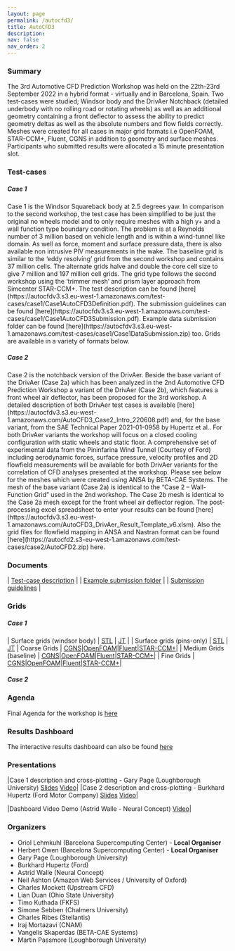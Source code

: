 ```yaml
---
layout: page
permalink: /autocfd3/
title: AutoCFD3
description: 
nav: false
nav_order: 2
---
```


<h3>Summary</h3>
The 3rd Automotive CFD Prediction Workshop was held on the 22th-23rd September 2022 in a hybrid format - virtually and in Barcelona, Spain. Two test-cases were studied; Windsor body and the DrivAer Notchback (detailed underbody with no rolling road or rotating wheels) as well as an additional geometry containing a front deflector to assess the ability to predict geometry deltas as well as the absolute numbers and flow fields correctly. Meshes were created for all cases in major grid formats i.e OpenFOAM, STAR-CCM+, Fluent, CGNS in addition to geometry and surface meshes. Participants who submitted results were allocated a 15 minute presentation slot. 

<h3>Test-cases</h3>
<h5>Case 1</h5>
Case 1 is the Windsor Squareback body at 2.5 degrees yaw. In comparison to the second workshop, the test case has been simplified to be just the original no wheels model and to only require meshes with a high y+ and a wall function type boundary condition. The problem is at a Reynolds number of 3 million based on vehicle length and is within a wind-tunnel like domain. As well as force, moment and surface pressure data, there is also available non intrusive PIV measurements in the wake. The baseline grid is similar to the ‘eddy resolving’ grid from the second workshop and contains 37 million cells. The alternate grids halve and double the core cell size to give 7 million and 197 million cell grids. The grid type follows the second workshop using the ‘trimmer mesh’ and prism layer approach from Simcenter STAR-CCM+. The test description can be found [here](https://autocfdv3.s3.eu-west-1.amazonaws.com/test-cases/case1/Case1AutoCFD3Definition.pdf). The submission guidelines can be found [here](https://autocfdv3.s3.eu-west-1.amazonaws.com/test-cases/case1/Case1AutoCFD3Submission.pdf). Example data submission folder can be found [here](https://autocfdv3.s3.eu-west-1.amazonaws.com/test-cases/case1/Case1DataSubmission.zip) too. Grids are available in a variety of formats below.

<h5> Case 2</h5>
Case 2 is the notchback version of the DrivAer. Beside the base variant of the DrivAer (Case 2a) which has been analyzed in the 2nd Automotive CFD Prediction Workshop a variant of the DrivAer (Case 2b), which features a front wheel air deflector, has been proposed for the 3rd workshop. A detailed description of both DrivAer test cases is available [here](https://autocfdv3.s3.eu-west-1.amazonaws.com/AutoCFD3_Case2_Intro_220608.pdf) and, for the base variant, from the SAE Technical Paper 2021-01-0958 by Hupertz et al.. For both DrivAer variants the workshop will focus on a closed cooling configuration with static wheels and static floor.  A comprehensive set of experimental data from the Pininfarina Wind Tunnel (Courtesy of Ford) including aerodynamic forces, surface pressure, velocity profiles and 2D flowfield measurements will be available for both DrivAer variants for the correlation of CFD analyses presented at the workshop. Please see below for the meshes which were created using ANSA by BETA-CAE Systems. The mesh of the base variant (Case 2a) is identical to the “Case 2 – Wall-Function Grid” used in the 2nd workshop. The Case 2b mesh is identical to the Case 2a mesh except for the front wheel air deflector region. The post-processing excel spreadsheet to enter your results can be found [here](https://autocfdv3.s3.eu-west-1.amazonaws.com/AutoCFD3_DrivAer_Result_Template_v6.xlsm). Also the grid files for flowfield mapping in ANSA and Nastran format can be found [here](https://autocfd2.s3-eu-west-1.amazonaws.com/test-cases/case2/AutoCFD2.zip) here.

<h3>Documents</h3>

| [Test-case description](https://autocfdv3.s3.eu-west-1.amazonaws.com/test-cases/case1/Case1AutoCFD3Definition.pdf) |
| [Example submission folder](https://autocfdv3.s3.eu-west-1.amazonaws.com/test-cases/case1/Case1DataSubmission.zip) |
| [Submission guidelines](https://autocfdv3.s3.eu-west-1.amazonaws.com/test-cases/case1/Case1AutoCFD3Submission.pdf) |

<h3>Grids</h3>
<h5>Case 1</h5>

 | Surface grids (windsor body) | [STL](https://autocfdv3.s3.eu-west-1.amazonaws.com/test-cases/case1/meshes/Windsor_Square_nW.stl) | [JT](https://autocfdv3.s3.eu-west-1.amazonaws.com/test-cases/case1/meshes/Windsor_Square_nW.jt) |
 | Surface grids (pins-only) | [STL](https://autocfdv3.s3.eu-west-1.amazonaws.com/test-cases/case1/meshes/Windsor_Pins.stl) | [JT](https://autocfdv3.s3.eu-west-1.amazonaws.com/test-cases/case1/meshes/Windsor_Pins.jt)
| Coarse Grids | [CGNS](https://autocfdv3.s3.eu-west-1.amazonaws.com/test-cases/case1/meshes/c1g1.cgns)|[OpenFOAM](https://autocfdv3.s3.eu-west-1.amazonaws.com/test-cases/case1/meshes/c1g1.OpenFOAM.tar.gz)|[Fluent](https://autocfdv3.s3.eu-west-1.amazonaws.com/test-cases/case1/meshes/c1g1.msh)|[STAR-CCM+](https://autocfdv3.s3.eu-west-1.amazonaws.com/test-cases/case1/meshes/c1g1.ccm>)|
| Medium Grids (baseline) | [CGNS](https://autocfdv3.s3.eu-west-1.amazonaws.com/test-cases/case1/meshes/c1g2.cgns)|[OpenFOAM](https://autocfdv3.s3.eu-west-1.amazonaws.com/test-cases/case1/meshes/c1g2.OpenFOAM.tar.gz)|[Fluent](https://autocfdv3.s3.eu-west-1.amazonaws.com/test-cases/case1/meshes/c1g2.msh)|[STAR-CCM+](https://autocfdv3.s3.eu-west-1.amazonaws.com/test-cases/case1/meshes/c1g2.ccm)|
| Fine Grids | [CGNS](https://autocfdv3.s3.eu-west-1.amazonaws.com/test-cases/case1/meshes/c1g3.cgns)|[OpenFOAM](https://autocfdv3.s3.eu-west-1.amazonaws.com/test-cases/case1/meshes/c1g3.OpenFOAM.tar.gz)|[Fluent](https://autocfdv3.s3.eu-west-1.amazonaws.com/test-cases/case1/meshes/c1g3.msh)|[STAR-CCM+](https://autocfdv3.s3.eu-west-1.amazonaws.com/test-cases/case1/meshes/c1g3.ccm)|

<h5>Case 2</h5>

<h3>Agenda</h3>

Final Agenda for the workshop is [here](https://autocfdv3.s3.eu-west-1.amazonaws.com/autocfd3-210922%2Bagenda-v10.pdf)

<h3> Results Dashboard </h3>

The interactive results dashboard can also be found [here](https://auto-cfd-workshop-3.cfdsolutions.net)


<h3>Presentations</h3>

|Case 1 description and cross-plotting  - Gary Page (Loughborough University) [Slides](https://autocfdv3.s3.eu-west-1.amazonaws.com/presentations/Fr1135_Case1AutoCFD3full.pdf) [Video](https://autocfdv3.s3.eu-west-1.amazonaws.com/presentations/case1-part2.mp4)|
|Case 2 description and cross-plotting  - Burkhard Hupertz (Ford Motor Company) [Slides](https://autocfdv3.s3.eu-west-1.amazonaws.com/presentations/Th1105_AutoCFD3_Case2_Results_220421_PUBLISHED.pdf) [Video](https://autocfdv3.s3.eu-west-1.amazonaws.com/presentations/case2-part1.mp4)|

|Dashboard Video Demo (Astrid Walle - Neural Concept) [Video](https://autocfdv3.s3.eu-west-1.amazonaws.com/presentations/dashboard.mp4)|


<h3> Organizers</h3>

* Oriol Lehmkuhl (Barcelona Supercomputing Center) - **Local Organiser**
* Herbert Owen (Barcelona Supercomputing Center) - **Local Organiser**
* Gary Page (Loughborough University)
* Burkhard Hupertz (Ford)
* Astrid Walle (Neural Concept)
* Neil Ashton (Amazon Web Services / University of Oxford)
* Charles Mockett (Upstream CFD)
* Lian Duan (Ohio State University)
* Timo Kuthada (FKFS)
* Simone Sebben (Chalmers University)
* Charles Ribes (Stellantis)
* Iraj Mortazavi (CNAM)
* Vangelis Skaperdas (BETA-CAE Systems)
* Martin Passmore (Loughborough University)
